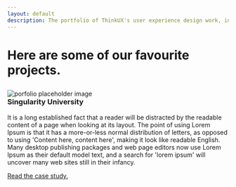```yaml
---
layout: default
description: The portfolio of ThinkUX's user experience design work, including prototyping, expert evaluation, usability testing, design sprints, user interviews, and more.
---
```


<div class="portfolio-banner">
  <div class="portfolio-header">
    <h1 class="text-center">Here are some of our favourite projects.</h1>
  </div>
</div>
<div class="container">
  
  <div class="row row-portfolio">
    <div class="col-xs-12 col-md-10 col-md-offset-1">
      <div class="row">
        <div class="col-xs-12 col-sm-5" style="padding-top: 10px">
          <img class="img-responsive" src="{{ site.baseurl }}/images/portfolio-test.jpg" alt="porfolio placeholder image" />
        </div>
        <div class="col-xs-12 col-sm-7">
          <h3 style="margin-top:0;">Singularity University</h3>
          <p>It is a long established fact that a reader will be distracted by the readable content of a page when looking at its layout. The point of using Lorem Ipsum is that it has a more-or-less normal distribution of letters, as opposed to using 'Content here, content here', making it look like readable English. Many desktop publishing packages and web page editors now use Lorem Ipsum as their default model text, and a search for 'lorem ipsum' will uncover many web sites still in their infancy.</p>
          <p><a href="#">Read the case study.</a></p>
        </div>
      </div>
    </div>
  </div>
  
  <div class="row">
  </div>
  
  <div class="row">
  </div>
  
</div>
